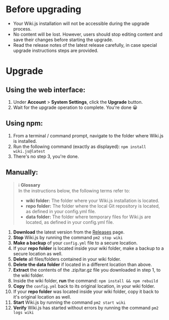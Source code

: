 <!-- TITLE: Upgrade -->
<!-- SUBTITLE: How to upgrade to the latest version of Wiki.js -->

# Before upgrading
- Your Wiki.js installation will not be accessible during the upgrade process.
- No content will be lost. However, users should stop editing content and save their changes before starting the upgrade.
- Read the release notes of the latest release carefully, in case special upgrade instructions steps are provided.
# Upgrade
## Using the web interface:
1. Under **Account** > **System Settings**, click the **Upgrade** button.
2. Wait for the upgrade operation to complete. You're done :grinning:

## Using npm:
1. From a terminal / command prompt, navigate to the folder where Wiki.js is installed.
2. Run the following command (exactly as displayed): `npm install wiki.js@latest`
3. There's no step 3, you're done.

## Manually:

> :information_source: **Glossary**  
> In the instructions below, the following terms refer to:
> 
> - **wiki folder:** The folder where your Wiki.js installation is located.  
> - **repo folder:** The folder where the local Git repository is located, as defined in your config.yml file.  
> - **data folder:** The folder where temporary files for Wiki.js are located, as defined in your config.yml file.  

1. **Download** the latest version from the [Releases](https://github.com/Requarks/wiki/releases) page.
2. **Stop** Wiki.js by running the command `pm2 stop wiki`
3. **Make a backup** of your `config.yml` file to a secure location.
4. If your **repo folder** is located inside your wiki folder, make a backup to a secure location as well.
5. **Delete** all files/folders contained in your wiki folder.
6. **Delete the data folder** if located in a different location than above.
7. **Extract** the contents of the .zip/tar.gz file you downloaded in step 1, to the wiki folder.
8. Inside the wiki folder, **run** the command: `npm install && npm rebuild`
9. **Copy** the `config.yml` back to its original location, in your wiki folder.
10. If your **repo folder** was located inside your wiki folder, copy it back to it's original location as well.
11. **Start** Wiki.js by running the command `pm2 start wiki`
12. **Verify** Wiki.js has started without errors by running the command `pm2 logs wiki`